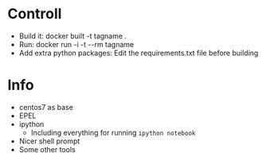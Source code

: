# Controll
* Build it: docker built -t tagname .
* Run: docker run -i -t --rm tagname
* Add extra python packages: Edit the requirements.txt file before building

# Info
* centos7 as base
* EPEL
* ipython
  * Including everything for running `ipython notebook`
* Nicer shell prompt
* Some other tools
